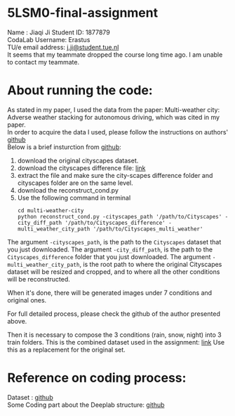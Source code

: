 # 5LSM0-final-assignment
 Name : Jiaqi Ji Student ID: 1877879  
 CodaLab Username: Erastus  
 TU/e email address: j.ji@student.tue.nl  
 It seems that my teammate dropped the course long time ago. I am unable to contact my teammate.   
# About running the code:  
As stated in my paper, I used the data from the paper: Multi-weather city: Adverse weather stacking for autonomous driving,  which was cited in my paper.    
In order to acquire the data I used, please follow the instructions on authors' [github](https://github.com/vnmusat/multi-weather-city)  
Below is a brief insturction from [github](https://github.com/vnmusat/multi-weather-city):  
1. download the original cityscapes dataset.
2. download the cityscapes difference file: [link](https://drive.google.com/file/d/1AQ_zt6PLMV4myHXL5wSFkQwIahL8OPoV/view)  
3. extract the file and make sure the city-scapes difference folder and cityscapes folder are on the same level.
4. download the reconstruct_cond.py  
5. Use the following command in terminal   
     ```
    cd multi-weather-city
    python reconstruct_cond.py -cityscapes_path '/path/to/Cityscapes' -city_diff_path '/path/to/Cityscapes_difference' -multi_weather_city_path '/path/to/Cityscapes_multi_weather'
The argument ```-cityscapes_path```, is the path to the ```Cityscapes``` dataset that you just downloaded. The argument ```-city_diff_path```, is the path to the ```Cityscapes_difference``` folder that you just downloaded. The argument ```-multi_weather_city_path```, is the root path to where the original Cityscapes dataset will be resized and cropped, and to where all the other conditions will be reconstructed.

When it's done, there will be generated images under 7 conditions and original ones.

For full detailed process, please check the github of the author presented above.

Then it is necessary to compose the 3 conditions (rain, snow, night) into 3 train folders.
This is the combined dataset used in the assignment: [link](https://drive.google.com/file/d/1OJN8Fxggm_2eU44QXnSqYqlYeODsoRoe/view?usp=share_link)
Use this as a replacement for the original set.  
# Reference on coding process:
Dataset : [github](https://github.com/vnmusat/multi-weather-city)  
Some Coding part about the Deeplab structure: [github](https://github.com/bubbliiiing/deeplabv3-plus-pytorch)
